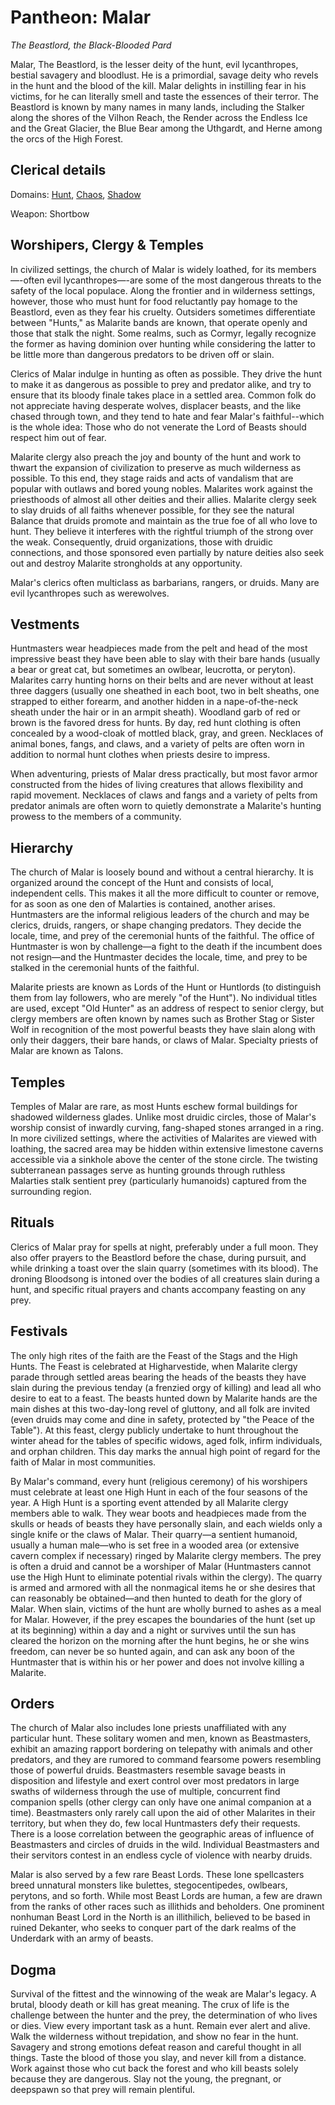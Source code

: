 # Pantheon: Malar
*The Beastlord, the Black-Blooded Pard*

Malar, The Beastlord, is the lesser deity of the hunt, evil lycanthropes, bestial savagery and bloodlust. He is a primordial, savage deity who revels in the hunt and the blood of the kill. Malar delights in instilling fear in his victims, for he can literally smell and taste the essences of their terror. The Beastlord is known by many names in many lands, including the Stalker along the shores of the Vilhon Reach, the Render across the Endless Ice and the Great Glacier, the Blue Bear among the Uthgardt, and Herne among the orcs of the High Forest.

## Clerical details
Domains: [Hunt](../../Classes/Cleric/Hunt.md), [Chaos](../../Classes/Cleric/Chaos.md), [Shadow](../../Classes/Cleric/Shadow.md)

Weapon: Shortbow

## Worshipers, Clergy & Temples
In civilized settings, the church of Malar is widely loathed, for its members—-often evil lycanthropes—-are some of the most dangerous threats to the safety of the local populace. Along the frontier and in wilderness settings, however, those who must hunt for food reluctantly pay homage to the Beastlord, even as they fear his cruelty. Outsiders sometimes differentiate between "Hunts," as Malarite bands are known, that operate openly and those that stalk the night. Some realms, such as Cormyr, legally recognize the former as having dominion over hunting while considering the latter to be little more than dangerous predators to be driven off or slain.

Clerics of Malar indulge in hunting as often as possible. They drive the hunt to make it as dangerous as possible to prey and predator alike, and try to ensure that its bloody finale takes place in a settled area. Common folk do not appreciate having desperate wolves, displacer beasts, and the like chased through town, and they tend to hate and fear Malar's faithful--which is the whole idea: Those who do not venerate the Lord of Beasts should respect him out of fear.

Malarite clergy also preach the joy and bounty of the hunt and work to thwart the expansion of civilization to preserve as much wilderness as possible. To this end, they stage raids and acts of vandalism that are popular with outlaws and bored young nobles. Malarites work against the priesthoods of almost all other deities and their allies. Malarite clergy seek to slay druids of all faiths whenever possible, for they see the natural Balance that druids promote and maintain as the true foe of all who love to hunt. They believe it interferes with the rightful triumph of the strong over the weak. Consequently, druid organizations, those with druidic connections, and those sponsored even partially by nature deities also seek out and destroy Malarite strongholds at any opportunity.

Malar's clerics often multiclass as barbarians, rangers, or druids. Many are evil lycanthropes such as werewolves.

## Vestments
Huntmasters wear headpieces made from the pelt and head of the most impressive beast they have been able to slay with their bare hands (usually a bear or great cat, but sometimes an owlbear, leucrotta, or peryton). Malarites carry hunting horns on their belts and are never without at least three daggers (usually one sheathed in each boot, two in belt sheaths, one strapped to either forearm, and another hidden in a nape-of-the-neck sheath under the hair or in an armpit sheath). Woodland garb of red or brown is the favored dress for hunts. By day, red hunt clothing is often concealed by a wood-cloak of mottled black, gray, and green. Necklaces of animal bones, fangs, and claws, and a variety of pelts are often worn in addition to normal hunt clothes when priests desire to impress.

When adventuring, priests of Malar dress practically, but most favor armor constructed from the hides of living creatures that allows flexibility and rapid movement. Necklaces of claws and fangs and a variety of pelts from predator animals are often worn to quietly demonstrate a Malarite's hunting prowess to the members of a community.

## Hierarchy
The church of Malar is loosely bound and without a central hierarchy. It is organized around the concept of the Hunt and consists of local, independent cells. This makes it all the more difficult to counter or remove, for as soon as one den of Malarties is contained, another arises. Huntmasters are the informal religious leaders of the church and may be clerics, druids, rangers, or shape changing predators. They decide the locale, time, and prey of the ceremonial hunts of the faithful. The office of Huntmaster is won by challenge—a fight to the death if the incumbent does not resign—and the Huntmaster decides the locale, time, and prey to be stalked in the ceremonial hunts of the faithful.

Malarite priests are known as Lords of the Hunt or Huntlords (to distinguish them from lay followers, who are merely "of the Hunt"). No individual titles are used, except "Old Hunter" as an address of respect to senior clergy, but clergy members are often known by names such as Brother Stag or Sister Wolf in recognition of the most powerful beasts they have slain along with only their daggers, their bare hands, or claws of Malar. Specialty priests of Malar are known as Talons.

## Temples
Temples of Malar are rare, as most Hunts eschew formal buildings for shadowed wilderness glades. Unlike most druidic circles, those of Malar's worship consist of inwardly curving, fang-shaped stones arranged in a ring. In more civilized settings, where the activities of Malarites are viewed with loathing, the sacred area may be hidden within extensive limestone caverns accessible via a sinkhole above the center of the stone circle. The twisting subterranean passages serve as hunting grounds through ruthless Malarties stalk sentient prey (particularly humanoids) captured from the surrounding region.

## Rituals
Clerics of Malar pray for spells at night, preferably under a full moon. They also offer prayers to the Beastlord before the chase, during pursuit, and while drinking a toast over the slain quarry (sometimes with its blood). The droning Bloodsong is intoned over the bodies of all creatures slain during a hunt, and specific ritual prayers and chants accompany feasting on any prey.

## Festivals
The only high rites of the faith are the Feast of the Stags and the High Hunts. The Feast is celebrated at Higharvestide, when Malarite clergy parade through settled areas bearing the heads of the beasts they have slain during the previous tenday (a frenzied orgy of killing) and lead all who desire to eat to a feast. The beasts hunted down by Malarite hands are the main dishes at this two-day-long revel of gluttony, and all folk are invited (even druids may come and dine in safety, protected by "the Peace of the Table"). At this feast, clergy publicly undertake to hunt throughout the winter ahead for the tables of specific widows, aged folk, infirm individuals, and orphan children. This day marks the annual high point of regard for the faith of Malar in most communities.

By Malar's command, every hunt (religious ceremony) of his worshipers must celebrate at least one High Hunt in each of the four seasons of the year. A High Hunt is a sporting event attended by all Malarite clergy members able to walk. They wear boots and headpieces made from the skulls or heads of beasts they have personally slain, and each wields only a single knife or the claws of Malar. Their quarry—a sentient humanoid, usually a human male—who is set free in a wooded area (or extensive cavern complex if necessary) ringed by Malarite clergy members. The prey is often a druid and cannot be a worshiper of Malar (Huntmasters cannot use the High Hunt to eliminate potential rivals within the clergy). The quarry is armed and armored with all the nonmagical items he or she desires that can reasonably be obtained—and then hunted to death for the glory of Malar. When slain, victims of the hunt are wholly burned to ashes as a meal for Malar. However, if the prey escapes the boundaries of the hunt (set up at its beginning) within a day and a night or survives until the sun has cleared the horizon on the morning after the hunt begins, he or she wins freedom, can never be so hunted again, and can ask any boon of the Huntmaster that is within his or her power and does not involve killing a Malarite.

## Orders
The church of Malar also includes lone priests unaffiliated with any particular hunt. These solitary women and men, known as Beastmasters, exhibit an amazing rapport bordering on telepathy with animals and other predators, and they are rumored to command fearsome powers resembling those of powerful druids. Beastmasters resemble savage beasts in disposition and lifestyle and exert control over most predators in large swaths of wilderness through the use of multiple, concurrent find companion spells (other clergy can only have one animal companion at a time). Beastmasters only rarely call upon the aid of other Malarites in their territory, but when they do, few local Huntmasters defy their requests. There is a loose correlation between the geographic areas of influence of Beastmasters and circles of druids in the wild. Individual Beastmasters and their servitors contest in an endless cycle of violence with nearby druids.

Malar is also served by a few rare Beast Lords. These lone spellcasters breed unnatural monsters like bulettes, stegocentipedes, owlbears, perytons, and so forth. While most Beast Lords are human, a few are drawn from the ranks of other races such as illithids and beholders. One prominent nonhuman Beast Lord in the North is an illithilich, believed to be based in ruined Dekanter, who seeks to conquer part of the dark realms of the Underdark with an army of beasts.

## Dogma
Survival of the fittest and the winnowing of the weak are Malar's legacy. A brutal, bloody death or kill has great meaning. The crux of life is the challenge between the hunter and the prey, the determination of who lives or dies. View every important task as a hunt. Remain ever alert and alive. Walk the wilderness without trepidation, and show no fear in the hunt. Savagery and strong emotions defeat reason and careful thought in all things. Taste the blood of those you slay, and never kill from a distance. Work against those who cut back the forest and who kill beasts solely because they are dangerous. Slay not the young, the pregnant, or deepspawn so that prey will remain plentiful.
